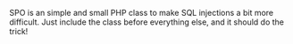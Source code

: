 SPO is an simple and small PHP class to make SQL injections a bit more difficult.
Just include the class before everything else, and it should do the trick!